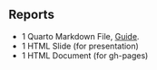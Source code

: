 ## Reports
- 1 Quarto Markdown File, [Guide](https://quarto.org/docs/get-started/).
- 1 HTML Slide (for presentation)
- 1 HTML Document (for gh-pages)